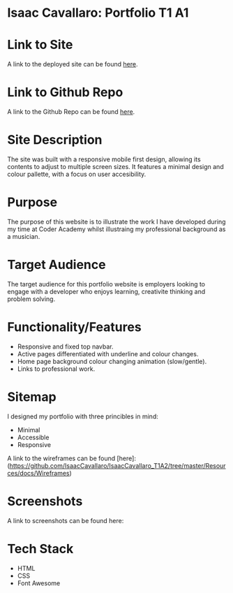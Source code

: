 # Isaac Cavallaro: Portfolio T1 A1

# Link to Site

A link to the deployed site can be found [here](https://iccoderacademyportfoliot.netlify.app/).

# Link to Github Repo

A link to the Github Repo  can be found [here](https://github.com/IsaacCavallaro/IsaacCavallaro_T1A2).

# Site Description

The site was built with a responsive mobile first design, allowing its contents to adjust to multiple screen sizes. It features a minimal design and colour pallette, with a focus on user accesibility.

# Purpose

The purpose of this website is to illustrate the work I have developed during my time at Coder Academy whilst illustraing my professional background as a musician.  

# Target Audience

The target audience for this portfolio website is employers looking to engage with a developer who enjoys learning, creativite thinking and problem solving.

# Functionality/Features

- Responsive and fixed top navbar.
- Active pages differentiated with underline and colour changes.
- Home page background colour changing animation (slow/gentle).
- Links to professional work.

# Sitemap

I designed my portfolio with three princibles in mind:

- Minimal
- Accessible
- Responsive

A link to the wireframes can be found [here]:(https://github.com/IsaacCavallaro/IsaacCavallaro_T1A2/tree/master/Resources/docs/Wireframes)

# Screenshots

A link to screenshots can be found here:

# Tech Stack

- HTML
- CSS
- Font Awesome

